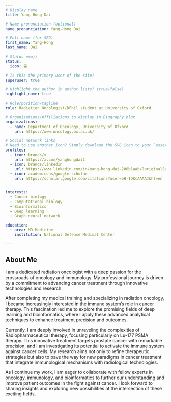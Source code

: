 ```yaml
---
# Display name
title: Yang-Hong Dai

# Name pronunciation (optional)
name_pronunciation: Yang-Hong Dai

# Full name (for SEO)
first_name: Yang-Hong
last_name: Dai

# Status emoji
status:
  icon: 😀

# Is this the primary user of the site?
superuser: true

# Highlight the author in author lists? (true/false)
highlight_name: true

# Role/position/tagline
role: Radiation Oncologist/DPhil student at University of Oxford

# Organizations/Affiliations to display in Biography blox
organizations:
  - name: Department of Oncology, University of Ofxord
    url: https://www.oncology.ox.ac.uk/

# Social network links
# Need to use another icon? Simply download the SVG icon to your `assets/media/icons/` folder.
profiles:
  - icon: brands/x
    url: https://x.com/yanghongdai1
  - icon: brands/linkedin
    url: https://www.linkedin.com/in/yang-hong-dai-200b1aab/?originalSubdomain=uk
  - icon: academicons/google-scholar
    url: https://scholar.google.com/citations?user=bH-1OKcAAAAJ&hl=en 


interests:
  - Cancer biology
  - Computational biology
  - Bioinformatics
  - Deep learning
  - Graph neural network

education:
  - area: MD Medicine
    institution: National Defense Medical Center

---
```


## About Me

I am a dedicated radiation oncologist with a deep passion for the crossroads of oncology and immunology. My professional journey is driven by a commitment to advancing cancer treatment through innovative technologies and research.

After completing my medical training and specializing in radiation oncology, I became increasingly interested in the immune system’s role in cancer therapy. This fascination led me to explore the promising fields of deep learning and bioinformatics, where I apply these advanced analytical techniques to enhance treatment precision and outcomes.

Currently, I am deeply involved in unraveling the complexities of Radiopharmaceutical therapy, focusing particularly on Lu-177 PSMA therapy. This innovative treatment targets prostate cancer with remarkable precision, and I am investigating its potential to activate the immune system against cancer cells. My research aims not only to refine therapeutic strategies but also to pave the way for new paradigms in cancer treatment that integrate immunological mechanisms with radiological technologies.

As I continue my work, I am eager to collaborate with fellow experts in oncology, immunology, and bioinformatics to further our understanding and improve patient outcomes in the fight against cancer. I look forward to sharing insights and exploring new possibilities at the intersection of these exciting fields.
